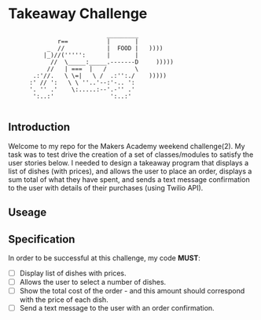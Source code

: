 # Takeaway Challenge

```
                            _________
              r==           |       |
           _  //            |  FOOD |   ))))
          |_)//(''''':      |       |
            //  \_____:_____.-------D     )))))
           //   | ===  |   /        \
       .:'//.   \ \=|   \ /  .:'':./    )))))
      :' // ':   \ \ ''..'--:'-.. ':
      '. '' .'    \:.....:--'.-'' .'
       ':..:'                ':..:'


```

## Introduction

Welcome to my repo for the Makers Academy weekend challenge(2). My task was to test drive the creation of a set of classes/modules to satisfy the user stories below. I needed to design a takeaway program that displays a list of dishes (with prices), and allows the user to place an order, displays a sum total of what they have spent, and sends a text message confirmation to the user with details of their purchases (using Twilio API).

## Useage

## Specification

In order to be successful at this challenge, my code **MUST**:

- [ ] Display list of dishes with prices.
- [ ] Allows the user to select a number of dishes.
- [ ] Show the total cost of the order - and this amount should correspond with the price of each dish.
- [ ] Send a text message to the user with an order confirmation.
